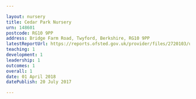```yaml
---

layout: nursery
title: Cedar Park Nursery
urn: 148601
postcode: RG10 9PP
address: Bridge Farm Road, Twyford, Berkshire, RG10 9PP
latestReportUrl: https://reports.ofsted.gov.uk/provider/files/2720103/urn/148601.pdf
teaching: 1
development: 1
leadership: 1
outcomes: 1
overall: 1
date: 01 April 2018 
datePublish: 20 July 2017

---
```

